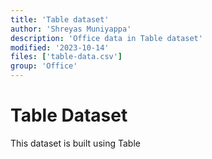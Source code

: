 ```yaml
---
title: 'Table dataset'
author: 'Shreyas Muniyappa'
description: 'Office data in Table dataset'
modified: '2023-10-14'
files: ['table-data.csv']
group: 'Office'
---
```


# Table Dataset

This dataset is built using Table

<Table url="table-data.csv" fullWidth={true}/>
